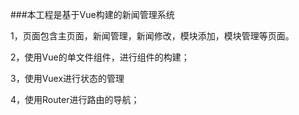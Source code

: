 ###本工程是基于Vue构建的新闻管理系统

1，页面包含主页面，新闻管理，新闻修改，模块添加，模块管理等页面。

2，使用Vue的单文件组件，进行组件的构建；

3，使用Vuex进行状态的管理

4，使用Router进行路由的导航；

